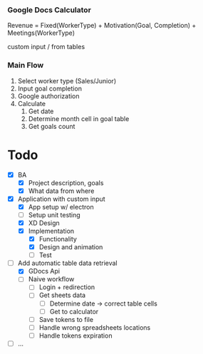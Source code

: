 ### Google Docs Calculator

Revenue = Fixed(WorkerType) + Motivation(Goal, Completion) + Meetings(WorkerType) 

custom input / from tables

### Main Flow
1. Select worker type (Sales/Junior)
2. Input goal completion
3. Google authorization
4. Calculate
    1. Get date
    2. Determine month cell in goal table
    3. Get goals count

# Todo
- [x] BA
  - [x] Project description, goals
  - [x] What data from where
- [x] Application with custom input
  - [x] App setup w/ electron
  - [ ] Setup unit testing
  - [x] XD Design
  - [x] Implementation
    - [x] Functionality
    - [x] Design and animation
    - [ ] Test
- [ ] Add automatic table data retrieval
  - [x] GDocs Api
  - [ ] Naive workflow
    - [ ] Login + redirection
    - [ ] Get sheets data
      - [ ] Determine date -\> correct table cells
      - [ ] Get to calculator 
    - [ ] Save tokens to file
    - [ ] Handle wrong spreadsheets locations
    - [ ] Handle tokens expiration
- [ ] ...
